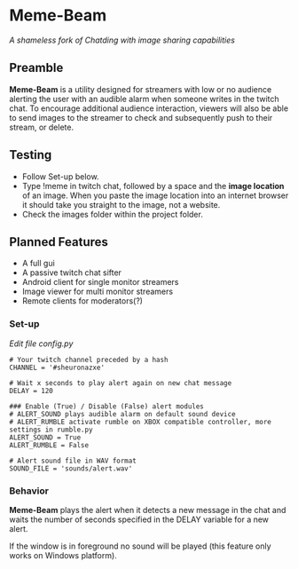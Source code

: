 # Meme-Beam

_A shameless fork of Chatding with image sharing capabilities_

## Preamble

**Meme-Beam** is a utility designed for streamers with low or no audience alerting the user with an audible alarm when someone writes in the twitch chat. To encourage additional audience interaction, viewers will also be able to send images to the streamer to check and subsequently push to their stream, or delete.

## Testing
- Follow Set-up below.
- Type !meme in twitch chat, followed by a space and the **image location** of an image. When you paste the image location into an internet browser it should take you straight to the image, not a website.
- Check the images folder within the project folder.

## Planned Features
- A full gui
- A passive twitch chat sifter
- Android client for single monitor streamers
- Image viewer for multi monitor streamers
- Remote clients for moderators(?)

### Set-up

_Edit file config.py_

```
# Your twitch channel preceded by a hash
CHANNEL = '#sheuronazxe'

# Wait x seconds to play alert again on new chat message
DELAY = 120

### Enable (True) / Disable (False) alert modules
# ALERT_SOUND plays audible alarm on default sound device
# ALERT_RUMBLE activate rumble on XBOX compatible controller, more settings in rumble.py
ALERT_SOUND = True
ALERT_RUMBLE = False

# Alert sound file in WAV format
SOUND_FILE = 'sounds/alert.wav'
```

### Behavior

**Meme-Beam** plays the alert when it detects a new message in the chat and waits the number of seconds specified in the DELAY variable for a new alert.

If the window is in foreground no sound will be played (this feature only works on Windows platform).

